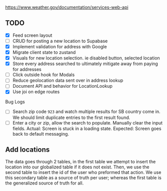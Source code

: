 
https://www.weather.gov/documentation/services-web-api
## TODO 

- [x] Feed screen layout
- [ ] CRUD for posting a new location to Supabase
- [x] Implement validation for address with Google
- [x] Migrate client state to zustand
- [x] Visuals for new location selection. ie disabled button, selected location
- [x] Store every address searched to ultimately mitigate away from paying for addresses
- [ ] Click outside hook for Modals
- [ ] Reduce geolocation data sent over in address lookup
- [ ] Document API and behavior for LocationLookup
- [x] Use joi on edge routes

Bug Logs

- [ ] Search zip code `923` and watch multiple results for SB country come in. We should limit duplicate entries to the first result found.
- [ ] Enter a city or zip, allow the search to populate. Manually clear the input fields. Actual: Screen is stuck in a loading state. Expected: Screen goes back to default messaging.

## Add locations

The data goes through 2 tables, in the first table we attempt to insert the location into our globalized table if it does not exist. Then, we use the second table to insert the id of the user who preformed that action. We use this secondary table as a source of truth per user; whereas the first table is the generalized source of truth for all.